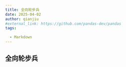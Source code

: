 ```yaml
---
title: 全向轮步兵
date: 2025-04-02
author: qianjiu
#external_link: https://github.com/pandas-dev/pandas
tags:

  - Markdown
---
```


## 全向轮步兵